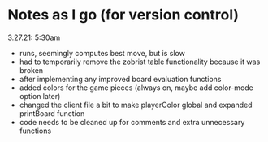 # Notes as I go (for version control)  
3.27.21: 5:30am
- runs, seemingly computes best move, but is slow
- had to temporarily remove the zobrist table functionality because it was broken
- after implementing any improved board evaluation functions
- added colors for the game pieces (always on, maybe add color-mode option later)
- changed the client file a bit to make playerColor global and expanded printBoard function
- code needs to be cleaned up for comments and extra unnecessary functions